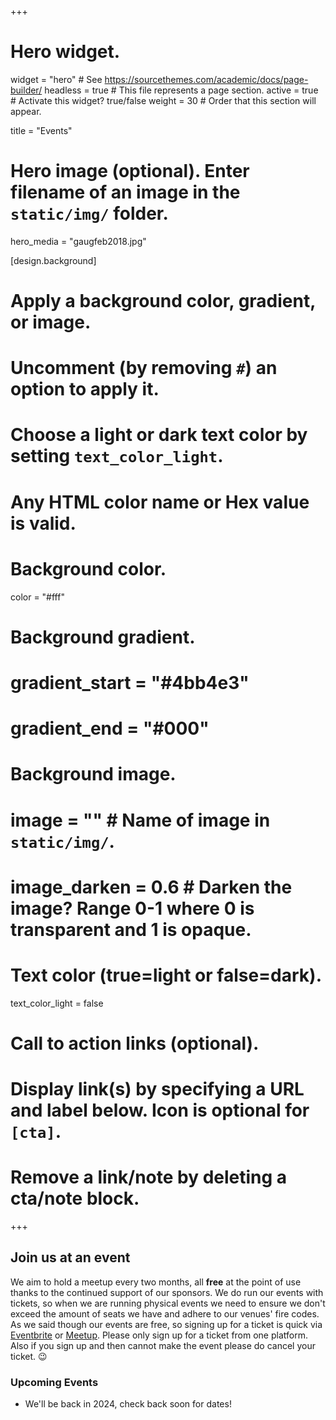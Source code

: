 +++
# Hero widget.
widget = "hero"  # See https://sourcethemes.com/academic/docs/page-builder/
headless = true  # This file represents a page section.
active = true  # Activate this widget? true/false
weight = 30  # Order that this section will appear.

title = "Events"

# Hero image (optional). Enter filename of an image in the `static/img/` folder.
hero_media = "gaugfeb2018.jpg"

[design.background]
  # Apply a background color, gradient, or image.
  #   Uncomment (by removing `#`) an option to apply it.
  #   Choose a light or dark text color by setting `text_color_light`.
  #   Any HTML color name or Hex value is valid.

  # Background color.
  color = "#fff"
  
  # Background gradient.
  # gradient_start = "#4bb4e3"
  # gradient_end = "#000"
  
  # Background image.
  # image = ""  # Name of image in `static/img/`.
  # image_darken = 0.6  # Darken the image? Range 0-1 where 0 is transparent and 1 is opaque.

  # Text color (true=light or false=dark).
  text_color_light = false

# Call to action links (optional).
#   Display link(s) by specifying a URL and label below. Icon is optional for `[cta]`.
#   Remove a link/note by deleting a cta/note block.


+++
## Join us at an event
We aim to hold a meetup every two months, all **free** at the point of use thanks to the continued support of our sponsors. We do run our events with tickets, so when we are running physical events we need to ensure we don't exceed the amount of seats we have and adhere to our venues' fire codes.  As we said though our events are free, so signing up for a ticket is quick via [Eventbrite](https://www.eventbrite.co.uk/o/glasgow-azure-user-group-13843919802) or [Meetup](https://www.meetup.com/glasgow-azure-user-group).  Please only sign up for a ticket from one platform.  Also if you sign up and then cannot make the event please do cancel your ticket. 😉

### Upcoming Events
- We'll be back in 2024, check back soon for dates! 
